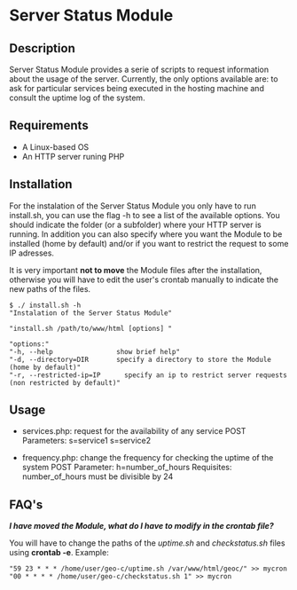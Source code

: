 # Server Status Module

## Description
Server Status Module provides a serie of scripts to request information about the usage of the server. Currently, the only options available are: to ask for particular services being executed in the hosting machine and consult the uptime log of the system.

## Requirements
- A Linux-based OS
- An HTTP server runing PHP

## Installation

For the instalation of the Server Status Module you only have to run install.sh, you can use the flag -h to see a list of the available options. You should indicate the folder (or a subfolder) where your HTTP server is running. In addition you can also specify where you want the Module to be installed (home by default) and/or if you want to restrict the request to some IP adresses.

It is very important **not to move** the Module files after the installation, otherwise you will have to edit the user's crontab manually to indicate the new paths of the files.

```
$ ./ install.sh -h
"Instalation of the Server Status Module"

"install.sh /path/to/www/html [options] "

"options:"
"-h, --help                show brief help"
"-d, --directory=DIR       specify a directory to store the Module (home by default)"
"-r, --restricted-ip=IP      specify an ip to restrict server requests (non restricted by default)"
```
## Usage

- services.php: request for the availability of any service
 POST Parameters: s=service1 s=service2

- frequency.php: change the frequency for checking the uptime of the system
 POST Parameter: h=number_of_hours
 Requisites: number_of_hours must be divisible by 24

## FAQ's

**_I have moved the Module, what do I have to modify in the crontab file?_** 

You will have to change the paths of the *uptime.sh* and *checkstatus.sh* files using **crontab -e**. Example:
```
"59 23 * * * /home/user/geo-c/uptime.sh /var/www/html/geoc/" >> mycron
"00 * * * * /home/user/geo-c/checkstatus.sh 1" >> mycron
```


